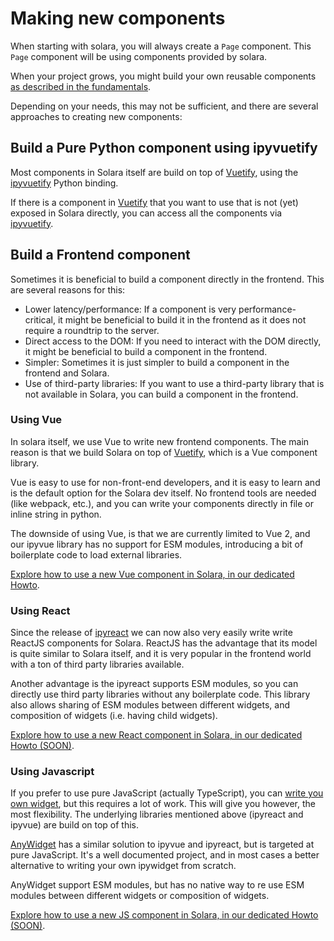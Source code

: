 # Making new components

When starting with solara, you will always create a `Page` component. This `Page` component will be using components provided by solara.

When your project grows, you might build your own reusable components [as described in the fundamentals](https://solara.dev/documentation/getting_started/fundamentals/components).

Depending on your needs, this may not be sufficient, and there are several approaches to creating new components:

## Build a Pure Python component using ipyvuetify

Most components in Solara itself are build on top of [Vuetify](https://v2.vuetifyjs.com/), using the [ipyvuetify](/documentation/advanced/understanding/ipyvuetify) Python binding.

If there is a component in [Vuetify](https://v2.vuetifyjs.com/) that you want to use that is not (yet) exposed in Solara directly, you can access
all the components via [ipyvuetify](/documentation/advanced/understanding/ipyvuetify).


## Build a Frontend component

Sometimes it is beneficial to build a component directly in the frontend. This are several reasons for this:

 * Lower latency/performance: If a component is very performance-critical, it might be beneficial to build it in the frontend as it does not require a roundtrip to the server.
 * Direct access to the DOM: If you need to interact with the DOM directly, it might be beneficial to build a component in the frontend.
 * Simpler: Sometimes it is just simpler to build a component in the frontend and Solara.
 * Use of third-party libraries: If you want to use a third-party library that is not available in Solara, you can build a component in the frontend.


### Using Vue

In solara itself, we use Vue to write new frontend components. The main reason is that we build Solara on top of [Vuetify](https://v2.vuetifyjs.com/), which is a Vue component library.

Vue is easy to use for non-front-end developers, and it is easy to learn and is the default option for the Solara dev itself. No frontend tools are needed (like webpack, etc.), and you can write your components directly in file or inline string in python.

The downside of using Vue, is that we are currently limited to Vue 2, and our ipyvue library has no support for ESM modules, introducing a bit of boilerplate code
to load external libraries.

[Explore how to use a new Vue component in Solara, in our dedicated Howto](/documentation/advanced/howto/make-a-vue-component).


### Using React

Since the release of [ipyreact](https://github.com/widgetti/ipyreact/) we can now also very easily write write ReactJS components for Solara.
ReactJS has the advantage that its model is quite similar to Solara itself, and it is very popular in the frontend world with a ton of third
party libraries available.

Another advantage is the ipyreact supports ESM modules, so you can directly use third party libraries without any boilerplate code.
This library also allows sharing of ESM modules between different widgets, and composition of widgets (i.e. having child widgets).

[Explore how to use a new React component in Solara, in our dedicated Howto (SOON)](/documentation/advanced/howto/make-a-react-component).

### Using Javascript

If you prefer to use pure JavaScript (actually TypeScript), you can [write you own widget](https://github.com/jupyter-widgets/widget-ts-cookiecutter), but this requires
a lot of work. This will give you however, the most flexibility. The underlying libraries mentioned above (ipyreact and ipyvue) are build on top of this.

[AnyWidget](https://anywidget.dev/) has a similar solution to ipyvue and ipyreact, but is targeted at pure JavaScript. It's a well documented project, and in most
cases a better alternative to writing your own ipywidget from scratch.

AnyWidget support ESM modules, but has no native way to re use ESM modules between different widgets or composition of widgets.

[Explore how to use a new JS component in Solara, in our dedicated Howto (SOON)](/documentation/advanced/howto/make-a-javascript-component).
